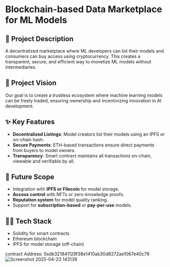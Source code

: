 # Blockchain-based Data Marketplace for ML Models

## 🧠 Project Description
A decentralized marketplace where ML developers can list their models and consumers can buy access using cryptocurrency. This creates a transparent, secure, and efficient way to monetize ML models without intermediaries.

## 🚀 Project Vision
Our goal is to create a trustless ecosystem where machine learning models can be freely traded, ensuring ownership and incentivizing innovation in AI development.

## ✨ Key Features
- **Decentralized Listings**: Model creators list their models using an IPFS or on-chain hash.
- **Secure Payments**: ETH-based transactions ensure direct payments from buyers to model owners.
- **Transparency**: Smart contract maintains all transactions on-chain, viewable and verifiable by all.

## 🔮 Future Scope
- Integration with **IPFS or Filecoin** for model storage.
- **Access control** with NFTs or zero-knowledge proofs.
- **Reputation system** for model quality ranking.
- Support for **subscription-based** or **pay-per-use** models.

## 👨‍💻 Tech Stack
- Solidity for smart contracts
- Ethereum blockchain
- IPFS for model storage (off-chain)

contract Address: 0xdb321841129f38e1410ab30d8272ae1067e40c79
![Screenshot 2025-04-23 143139](https://github.com/user-attachments/assets/2e258571-771d-4baf-a889-1dfae55f9498)
